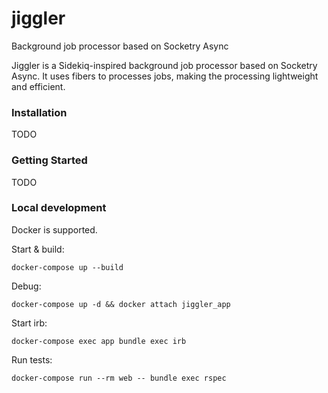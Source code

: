 # jiggler
Background job processor based on Socketry Async

Jiggler is a Sidekiq-inspired background job processor based on Socketry Async.
It uses fibers to processes jobs, making the processing lightweight and efficient.

### Installation

TODO

### Getting Started

TODO

### Local development

Docker is supported.

Start & build:
```
docker-compose up --build
```

Debug:
```
docker-compose up -d && docker attach jiggler_app
```

Start irb:
```
docker-compose exec app bundle exec irb
```

Run tests: 
```
docker-compose run --rm web -- bundle exec rspec
```
